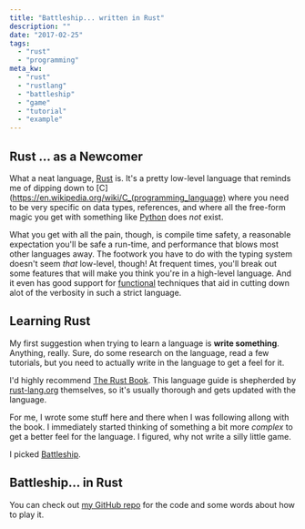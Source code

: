 ```yaml
---
title: "Battleship... written in Rust"
description: ""
date: "2017-02-25"
tags:
  - "rust"
  - "programming"
meta_kw:
  - "rust"
  - "rustlang"
  - "battleship"
  - "game"
  - "tutorial"
  - "example"
---
```


## Rust ... as a Newcomer

What a neat language, [Rust](https://www.rust-lang.org) is. It's a pretty low-level language that
reminds me of dipping down to [C](https://en.wikipedia.org/wiki/C_(programming_language) where
you need to be very specific on data types, references, and where all the free-form magic you get
with something like [Python](https://www.python.org/) does _not_ exist.

What you get with all the pain, though, is compile time safety, a reasonable expectation you'll be
safe a run-time, and performance that blows most other languages away. The footwork you have to
do with the typing system doesn't seem _that_ low-level, though! At frequent times, you'll break
out some features that will make you think you're in a high-level language. And it even has good
support for [functional](https://en.wikipedia.org/wiki/Functional_programming) techniques that
aid in cutting down alot of the verbosity in such a strict language.

## Learning Rust

My first suggestion when trying to learn a language is **write something**. Anything, really.
Sure, do some research on the language, read a few tutorials, but you need to actually write in the
language to get a feel for it.

I'd highly recommend [The Rust Book](https://doc.rust-lang.org/stable/book/). This language guide
is shepherded by [rust-lang.org](https://rust-lang.org) themselves, so it's usually thorough and
gets updated with the language.

For me, I wrote some stuff here and there when I was following allong with the book. I immediately
started thinking of something a bit more _complex_ to get a better feel for the language. I
figured, why not write a silly little game.

I picked [Battleship](https://en.wikipedia.org/wiki/Battleship_\(game\)).

## Battleship... in Rust

You can check out [my GitHub repo](https://github.com/LyleScott/rust-battleship) for the code and
some words about how to play it.


